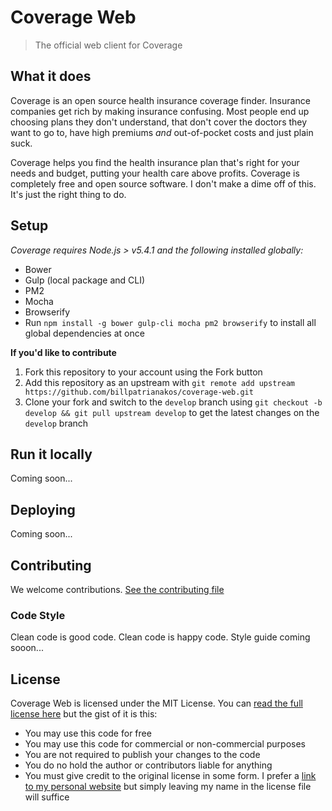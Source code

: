 # Coverage Web

> The official web client for Coverage

## What it does

Coverage is an open source health insurance coverage finder. Insurance companies get rich by making insurance confusing. Most people end up choosing plans they don't understand, that don't cover the doctors they want to go to, have high premiums *and* out-of-pocket costs and just plain suck.

Coverage helps you find the health insurance plan that's right for your needs and budget, putting your health care above profits. Coverage is completely free and open source software. I don't make a dime off of this. It's just the right thing to do.

## Setup

*Coverage requires Node.js > v5.4.1 and the following installed globally:*

- Bower
- Gulp (local package and CLI)
- PM2
- Mocha
- Browserify
- Run `npm install -g bower gulp-cli mocha pm2 browserify` to install all global dependencies at once

__If you'd like to contribute__

1. Fork this repository to your account using the Fork button
2. Add this repository as an upstream with `git remote add upstream https://github.com/billpatrianakos/coverage-web.git`
3. Clone your fork and switch to the `develop` branch using `git checkout -b develop && git pull upstream develop` to get the latest changes on the `develop` branch

## Run it locally

Coming soon...

## Deploying

Coming soon...

## Contributing

We welcome contributions. [See the contributing file](CONTRIBUTING.md)

### Code Style

Clean code is good code. Clean code is happy code. Style guide coming sooon...

## License

Coverage Web is licensed under the MIT License. You can [read the full license here](License) but the gist of it is this:

- You may use this code for free
- You may use this code for commercial or non-commercial purposes
- You are not required to publish your changes to the code
- You do no hold the author or contributors liable for anything
- You must give credit to the original license in some form. I prefer a [link to my personal website](http://billpatrianakosme) but simply leaving my name in the license file will suffice
